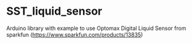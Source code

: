 # SST_liquid_sensor
Arduino library with example to use Optomax Digital Liquid Sensor from sparkfun (https://www.sparkfun.com/products/13835)
